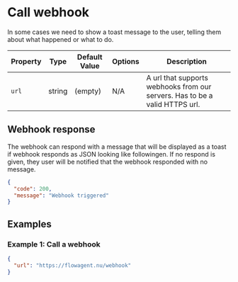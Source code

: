 # Call webhook

In some cases we need to show a toast message to the user, telling them about what happened or what to do.

| Property                 | Type    | Default Value  | Options        | Description                                                                 |
|--------------------------|---------|----------------|----------------|-----------------------------------------------------------------------------|
| `url`                    | string  | (empty)        | N/A            | A url that supports webhooks from our servers. Has to be a valid HTTPS url. |

## Webhook response

The webhook can respond with a message that will be displayed as a toast if webhook responds as JSON looking like followingen.
If no respond is given, they user will be notified that the webhook responded with no message.

```json
{
  "code": 200,
  "message": "Webhook triggered"
}
```

## Examples

### Example 1: Call a webhook

```json
{
  "url": "https://flowagent.nu/webhook"
}
```